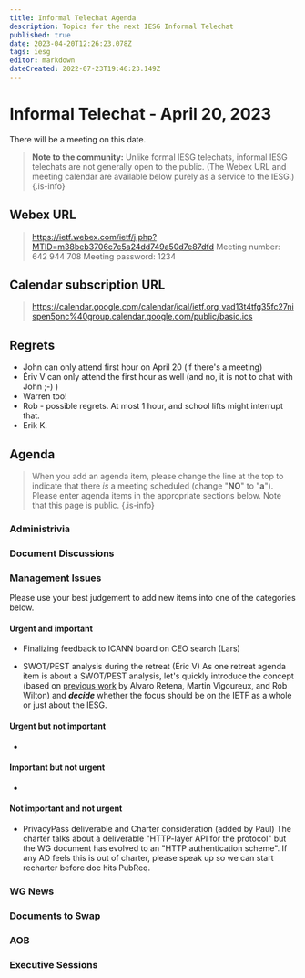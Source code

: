 ```yaml
---
title: Informal Telechat Agenda
description: Topics for the next IESG Informal Telechat
published: true
date: 2023-04-20T12:26:23.078Z
tags: iesg
editor: markdown
dateCreated: 2022-07-23T19:46:23.149Z
---
```


# Informal Telechat - April 20, 2023
 There will be a meeting on this date.

> **Note to the community:** Unlike formal IESG telechats, informal IESG telechats are not generally open to the public. (The Webex URL and meeting calendar are available below purely as a service to the IESG.)
{.is-info}


## Webex URL

> https://ietf.webex.com/ietf/j.php?MTID=m38beb3706c7e5a24dd749a50d7e87dfd
Meeting number: 642 944 708
Meeting password: 1234 

## Calendar subscription URL

> https://calendar.google.com/calendar/ical/ietf.org_vad13t4tfg35fc27nispen5pnc%40group.calendar.google.com/public/basic.ics


## Regrets

* John can only attend first hour on April 20 (if there's a meeting)
* Ériv V can only attend the first hour as well (and no, it is not to chat with John ;-) )
* Warren too!
* Rob - possible regrets.  At most 1 hour, and school lifts might interrupt that. 
* Erik K.

## Agenda

> When you add an agenda item, please change the line at the top to indicate that there *is* a meeting scheduled (change "**NO**" to "**a**"). Please enter agenda items in the appropriate sections below.
Note that this page is public.
{.is-info}

### Administrivia

### Document Discussions

### Management Issues

Please use your best judgement to add new items into one of the categories below.

#### Urgent and important
* Finalizing feedback to ICANN board on CEO search (Lars)

* SWOT/PEST analysis during the retreat (Éric V)
As one retreat agenda item is about a SWOT/PEST analysis, let's quickly introduce the concept (based on [previous work](https://docs.google.com/presentation/d/1qHsyX8hwx5--ZfkEDk7LDbva60xcuIDLqfBpRpYMFmM/edit?usp=sharing)  by Alvaro Retena, Martin Vigoureux, and Rob Wilton) and ***decide*** whether the focus should be on the IETF as a whole or just about the IESG.

#### Urgent but not important
*

#### Important but not urgent
* 

#### Not important and not urgent
* PrivacyPass deliverable and Charter consideration (added by Paul)
The charter talks about a deliverable "HTTP-layer API for the protocol" but the WG document has evolved to an "HTTP authentication scheme". If any AD feels this is out of charter, please speak up so we can start recharter before doc hits PubReq.


### WG News 

### Documents to Swap 

### AOB

### Executive Sessions

